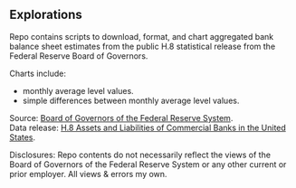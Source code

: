 Explorations
------------

Repo contains scripts to download, format, and chart aggregated bank balance sheet estimates from the public H.8
statistical release from the Federal Reserve Board of Governors.  

Charts include:  
- monthly average level values.  
- simple differences between monthly average level values.  

Source: [Board of Governors of the Federal Reserve System](https://www.federalreserve.gov/releases/h8/current/default.htm).  
Data release: [H.8 Assets and Liabilities of Commercial Banks in the United States](https://www.federalreserve.gov/datadownload/Choose.aspx?rel=H8). 

Disclosures: Repo contents do not necessarily reflect the views of the Board of Governors of the Federal Reserve System 
or any other current or prior employer. All views & errors my own.  